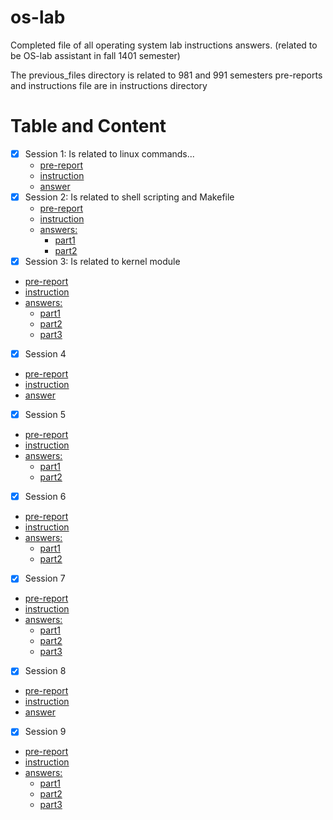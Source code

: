 # os-lab
Completed file of all operating system lab instructions answers. (related to be OS-lab assistant in fall 1401 semester)

The previous_files directory is related to 981 and 991 semesters
pre-reports and instructions file are in instructions directory

# Table and Content
- [x] Session 1: Is related to linux commands...
  - [pre-report](new_files/instructions/Lab1/OSlab1_linuxIntro.pdf)
  - [instruction](new_files/instructions/Lab1/OSlab1_instructions_ECE_IUT.pdf)
  - [answer](new_files/s01)
- [x] Session 2: Is related to shell scripting and Makefile
  - [pre-report](new_files/instructions/Lab2/OSlab2_scripts_ECE_IUT.pdf)
  - [instruction](new_files/instructions/Lab2/OSlab2_instructions_ECE_IUT.pdf)
  - [answers:](new_files/s02)
    - [part1](new_files/s02/part1/script.sh)
    - [part2](new_files/s02/part2)
- [x]  Session 3: Is related to kernel module
  - [pre-report](new_files/instructions/Lab3/OSlab3_kernel_module_ECE_IUT.pdf)
  - [instruction](new_files/instructions/Lab3/OSLab_3_instructions_ECE_IUT.pdf)
  - [answers:](new_files/s03)
    - [part1](new_files/s03/part1)
    - [part2](new_files/s03/part2)
    - [part3](new_files/s03/part3/configure.sh)
- [x]  Session 4
  - [pre-report](new_files/instructions/Lab4/OSlab4_kernel_module_ECE_IUT.pdf)
  - [instruction](new_files/instructions/Lab4/OSLab_4_instructions_ECE_IUT.pdf)
  - [answer](new_files/s04)
- [x]  Session 5
  - [pre-report](new_files/instructions/Lab5/OSlab5_process_ECE_IUT.pdf)
  - [instruction](new_files/instructions/Lab5/OSlab5_instructions_ECE_IUT.pdf)
  - [answers:](new_files/s05)
    - [part1](new_files/s05/part1)
    - [part2](new_files/s05/part2)
- [x]  Session 6
  - [pre-report](new_files/instructions/Lab6/OSLab6_IPC_pipes_ECE_IUT.pdf)
  - [instruction](new_files/instructions/Lab6/OSLab6_instructions_ECE_IUT.pdf)
  - [answers:](new_files/s06)
    - [part1](new_files/s06/Q1.c)
    - [part2](new_files/s06/Q2-struct-version/)
- [x]  Session 7
  - [pre-report](new_files/instructions/Lab7/OSLab7_signals_ECE_IUT.pdf)
  - [instruction](new_files/instructions/Lab7/OSLab7_instructions(v2)_ECE_IUT.pdf)
  - [answers:](new_files/s07)
    - [part1](new_files/s07/part1)
    - [part2](new_files/s07/part2/main.c)
    - [part3](new_files/s07/part3/main.c)
- [x]  Session 8
  - [pre-report](new_files/instructions/Lab8/OSlab8_system_call_ECE_IUT.pdf)
  - [instruction](new_files/instructions/Lab8/OSLab8_instructions_ECE_IUT.pdf)
  - [answer](new_files/s08) 
- [x]  Session 9
  - [pre-report](new_files/instructions/Lab9/OSLab9_IPC_threads_ECE_IUT.pdf)
  - [instruction](new_files/instructions/Lab9/OSLab9_instructions_ECE_IUT.pdf)
  - [answers:](new_files/s09)
    - [part1](new_files/s09/Q1.c)
    - [part2](new_files/s09/Q2.c)
    - [part3](new_files/s09/Q3.c)
